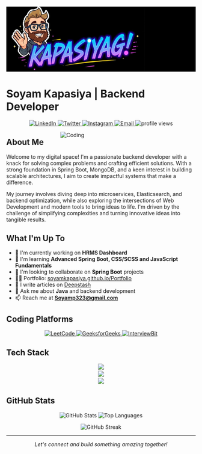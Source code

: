 <p align="center">
  <img src="banner.png" alt="Soyam Kapasiya's Banner">
</p>

# Soyam Kapasiya | Backend Developer

<p align="center">
  <a href="https://www.linkedin.com/in/soyam-kapasiya-25b9292a7/">
    <img src="https://img.shields.io/badge/LinkedIn-0077B5?style=for-the-badge&logo=linkedin&logoColor=white" alt="LinkedIn"/>
  </a>
  <a href="https://twittwer.com/kapasiyag1/">
    <img src="https://img.shields.io/badge/Twitter-1DA1F2?style=for-the-badge&logo=twitter&logoColor=white" alt="Twitter"/>
  </a>
  <a href="https://instagram.com/kapasiyag1/">
    <img src="https://img.shields.io/badge/Instagram-E4405F?style=for-the-badge&logo=instagram&logoColor=white" alt="Instagram"/>
  </a>
  <a href="mailto:Soyamp323@gmail.com">
    <img src="https://img.shields.io/badge/Email-D14836?style=for-the-badge&logo=gmail&logoColor=white" alt="Email"/>
  </a>
  <img src="https://komarev.com/ghpvc/?username=soyamkapasiya&label=Profile%20views&color=0e75b6&style=flat" alt="profile views" />
</p>

<img align="right" alt="Coding" width="360" src="https://user-images.githubusercontent.com/74038190/221352989-518609ab-b4d1-459e-929f-a08cd2bd9b3c.gif">

## About Me

Welcome to my digital space! I'm a passionate backend developer with a knack for solving complex problems and crafting efficient solutions. With a strong foundation in Spring Boot, MongoDB, and a keen interest in building scalable architectures, I aim to create impactful systems that make a difference.

My journey involves diving deep into microservices, Elasticsearch, and backend optimization, while also exploring the intersections of Web Development and modern tools to bring ideas to life. I'm driven by the challenge of simplifying complexities and turning innovative ideas into tangible results.

## What I'm Up To

- 🔭 I'm currently working on **HRMS Dashboard**
- 🌱 I'm learning **Advanced Spring Boot, CSS/SCSS and JavaScript Fundamentals**
- 👯 I'm looking to collaborate on **Spring Boot** projects
- 👨‍💻 Portfolio: [soyamkapasiya.github.io/Portfolio](https://soyamkapasiya.github.io/Portfolio/#stats)
- 📝 I write articles on [Deepstash](https://deepstash.com/u/kapasiyag1)
- 💬 Ask me about **Java** and backend development
- 📫 Reach me at **Soyamp323@gmail.com**

## Coding Platforms

<p align="center">
  <a href="https://leetcode.com/u/kapasiyag1/">
    <img src="https://img.shields.io/badge/LeetCode-FFA116?style=for-the-badge&logo=leetcode&logoColor=black" alt="LeetCode"/>
  </a>
  <a href="https://www.geeksforgeeks.org/user/kapasiyag1/">
    <img src="https://img.shields.io/badge/GeeksforGeeks-298D46?style=for-the-badge&logo=geeksforgeeks&logoColor=white" alt="GeeksforGeeks"/>
  </a>
  <a href="https://www.interviewbit.com/profile/kapasiyag1/">
    <img src="https://img.shields.io/badge/InterviewBit-0097A7?style=for-the-badge&logo=interviewbit&logoColor=white" alt="InterviewBit"/>
  </a>
</p>

## Tech Stack

<p align="center">
  <img src="https://skillicons.dev/icons?i=java,spring,mysql,mongodb,aws&theme=dark" /><br>
  <img src="https://skillicons.dev/icons?i=html,css,bootstrap,git,github&theme=dark" /><br>
  <img src="https://skillicons.dev/icons?i=androidstudio,c,cpp,firebase,vscode,postman,figma,canva,discord&theme=dark" />
</p>

## GitHub Stats

<p align="center">
  <img src="https://github-readme-stats.vercel.app/api?username=soyamkapasiya&show_icons=true&theme=radical" alt="GitHub Stats" height="170" />
  <img src="https://github-readme-stats.vercel.app/api/top-langs/?username=soyamkapasiya&layout=compact&theme=radical" alt="Top Languages" height="170" />
</p>

<p align="center">
  <img src="https://github-readme-streak-stats.herokuapp.com/?user=soyamkapasiya&theme=radical" alt="GitHub Streak" />
</p>

---

<p align="center">
  <i>Let's connect and build something amazing together!</i>
</p>

